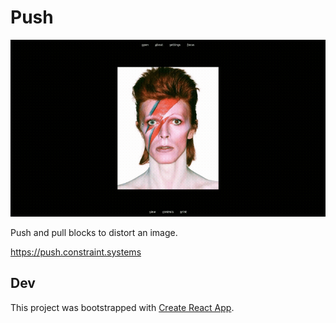 # Push

<img
src='https://raw.githubusercontent.com/constraint-systems/push/main/public/push.gif'
width="600"/>

Push and pull blocks to distort an image. 

https://push.constraint.systems

## Dev

This project was bootstrapped with [Create React App](https://github.com/facebook/create-react-app).
